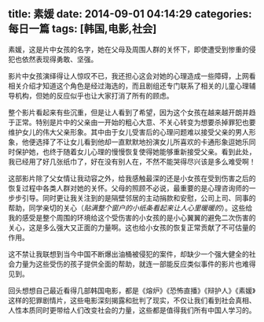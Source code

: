 title: 素媛
date: 2014-09-01 04:14:29
categories: 每日一篇
tags: [韩国,电影,社会]
---
素媛，这是片中女孩的名字，她在父母及周围人群的关怀下，即使遭受到惨重的侵犯也依然表现得勇敢、坚强。

影片中女孩演绎得让人惊叹不已，我还担心这会对她的心理造成一些障碍，上网看相关介绍才知道这个角色是经过海选的，而且剧组还专门联系了相关的儿童心理辅导机构，但她的反应似乎也让大家打消了所有的顾虑。

整个影片看起来有些沉重，但是让人看到了希望，因为这个女孩在越来越开朗并趋于正常。特别是片中的父亲由一开始的粗心大意、不关心转变为想要杀掉罪犯也要维护女儿的伟大父亲形象。其中由于女儿受害后的心理问题难以接受父亲的男人形象，他便选择了不让女儿看到他却一直默默地扮演女儿所喜欢的卡通形象逗她乐同时保护她，也终于随着女儿心理的慢慢恢复使得她能够重新接受父亲。看到此处，我已经用了好几张纸巾了，好在没有别人在，不然不能哭得尽兴该是多么难受啊！

这部影片除了父女情让我动容之外，给我感触最深的还是小女孩在受到伤害之后的恢复过程中各类人群对她的关怀。父母的照顾不必说，最重要的是心理咨询师的一步步引导。同时更让我关注到的是隔壁邻居的主动捐款和安慰，公司上司、同事的帮助，同学亲切的关心（*贴满整个窗户的小纸条看起来让人心里暖暖的*）。这些给我的感受是整个周围的环境给这个受伤害的小女孩的是小心翼翼的避免二次伤害的关心，这是多么强大又正面的力量啊。这也给小女孩的恢复正常贡献了不可估量的作用。

这不禁让我联想到当今中国不断爆出油桶被侵犯的案件，却缺少一个强大健全的社会力量为这些受伤的孩子提供全面的帮助，就连一部能反应类似事件的影片也难得见到。

回头想想自己最近看得几部韩国电影，都是《熔炉》《恐怖直播》《辩护人》《素媛》这样的犯罪剧情片，这些电影深刻揭露和批判了现实，不仅让我们看到社会真相、人性本质同时更带给人们改变社会的力量，这些都是值得我们所有中国人学习的。